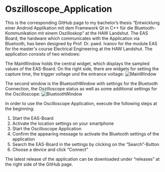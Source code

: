 # Oszilloscope_Application

This is the corresponding GitHub page to my bachelor’s thesis “Entwicklung einer Android Applikation mit dem Framework Qt in C++ für die Bluetooth-Kommunikation mit einem Oszilloskop” at the HAW Landshut. The EAS Board, the hardware which communicates with the Application via Bluetooth, has been designed by Prof. Dr. paed. Ivanov for the module EAS for the master's course Electrical Engineering at the HAW Landshut. 
The application consists of two windows:

The MainWindow holds the central widget, which displays the sampled values of the EAS-Board. On the right side, there are widgets for setting the capture time, the trigger voltage und the entrance voltage:
![MainWindow](https://github.com/MatthiasLohberger/Oszilloscope_Application/tree/Qt/pictures/Main_Window.jpg)

The second window is the BluetoothWindow with settings for the Bluetooth Connection, the Oszilloscope status as well as some additional settings for the Oscilloscope:
![BluetoothWindow](https://github.com/MatthiasLohberger/Oszilloscope_Application/tree/Qt/pictures/Settings_Window.jpg)

In order to use the Oscilloscope Application, execute the following steps at the beginning:
1.	Start the EAS-Board 
2.	Activate the location settings on your smartphone 
3.	Start the Oscilloscope Application 
4.	Confirm the appearing message to activate the Bluetooth settings of the application
5.	Search the EAS-Board in the settings by clicking on the “Search”-Button 
6.	Choose a device and click “Connect”

The latest release of the application can be downloaded under “releases” at the right side of the GitHub page.